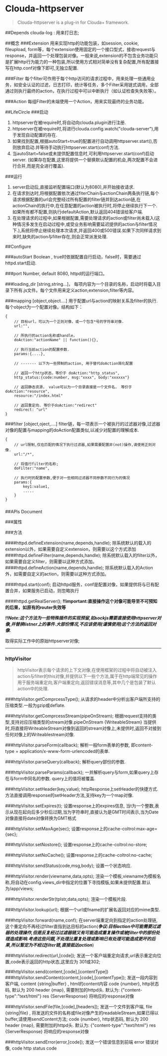 # Clouda-httpserver

> Clouda-httpserver is a plug-in for Clouda+ framework.


##Depends
clouda-log : 用来打日志;


##概念
###Extension
用来实现http的功能包装，如session, cookie, fileupload, form等，每个extension使用固定的一个接口型式，接收request与response，并返回一个处理包装对像。一般来说,extension的不包含业务功能只是扩展http行为能力的一种包装,所以使用方式相对简单没有复杂配置,所有配置接写在http.conf对像下即可,无独立配置.

###Filter
每个filter可作用于每个http访问的请求过程中，用来处理一些通用业务，如安全认证的过滤，日志打印，统计等任务，多个Filter采用链式调用，全部通过则执行最终的action，在执行过程中可以中断执行（如认证检查失失败等）。

###Action
每组Filter的未端使用一个Action，用来实现最终的业务功能。

##LifeCircle
###启动

1. httpserver在被require时,将自动向clouda.plugin进行注册.
2. httpserver在被require时,将进行clouda.config.watch("clouda-server"),用于发现自动配置的存在.
3. 如果找到配置,根据autoStart=true的配置进行自动调用httpserver.start(),否则放弃启动.并等待手动执行httpserver.start(conf)方法.
4. 当autoStart=false或未提供配置信息时,可利用httpserver.start(conf)启动server. (如果存在配置,这里将提供一个替换默认配置的机会,两次配置不会进行合并,而是完全进行覆盖).

###运行
1. server启动后,直接监听配置端口(默认为8080),并开始接收请求.
2. 在请求到达时,将根据配置依次通过fiterChain与actionChain两条执行链,每个请求根据配置的url会完整经过所有配置的filter链并到达action链,在actionChain的执行中,在任意配置的action被执行时,将停止继续执行下一个.如果所有都不配置,则执行defaultAction,默认返回404错误给客户端.
3. 在处理请求的过程中,如果根据配置,需要处理请求的action或filter尚未载入(这种情况多发生在启动过程中,或受业务影响需要延迟提供的action与filter情况下.),系统将停止继续处理本次请求,并返回400或500错误.如果下次同样请求到来时,缺失的action与filter存在,则会正常派发处理.


##Configure

###autoStart
Boolean , true时依据配置自行启动，false时，需要通过httpd.start启动.

###port
Number, default 8080, httpd的运行端口。

###loading_dir
[string,string...]， 每项内容为一个目录的名称，启动时将载入目录下所有.js文件。每个文件用来定义action,extension,filter等内容。

###mapping
[object,object....] 用于配置url与action的映射关系及filter的执行. 每个object为一个配置对像。结构如下：

	{
		// 目标url，可以为一个正则对像，或一个包含*号的字符串对像.
		url:"",
		
		// 所执行的action名称或handle，
		doAction:"actionName" || function(){},
		
		// 执行当前action的配置参数.
		params:{....},
		
		// ------- 以下为一些预制的action, 用于替代doAction简化配置
	
		// 返回一个http状态，等价于 doAction:"http_status",
		http_status:{code:number, msg:"xxxx", body:"xxxxxx"}
		
		// 返回静态资源， value可以为一个目录直接是一个文件名， 等价于doAction:"resource", 
		resource:"/index.html"
		
		// 返回重定向. 等价于doAction:"redirect"
		redirect: "url"
	}
	
###filter
[object,oject,....] filter链，每一项表示一个被执行的过滤器对像,过滤器对像的配置与mapping的doAction配置类似,以减少对配置的理解成本.

	{
		// url限制,仅在匹配的情况下执行过滤器,如果需要配置非(not)操作,请使用正则对像.
		url:"/*",
		
		// 将值行filter的名称;
		doFilter:"name",
		
		// 执行时的配置参数,便于对一些相同过滤器不同参数不同行为的情况
		params:{
			key1:value1,
			.....
		}
	}
###

##APIs Document

###属性

###方法

####httpd.defineExtension(name,depends,handle);
除系统默认的载入的extension以外，如果需要自定义extension，则需要以这个方式添加
####httpd.defineFilter(name,depends,handle);
除系统默认载入的filter以外，如果需要自定义filter，则需要以这种方式添加。
####httpd.defineAction(name,depends,handle);
除系统默认载入的Action外，如需要自定义的action，则需要以这种方式添加。

####httpd.start(conf);
启动httpd服务，conf是配置对像，如果提供将与已有配置合并，如果服务已启动，则忽略执行

####httpd.getRealServer();
**!!important:直接操作这个对像可能导至不可预知的后果，如原有的router失效等**

***!!Note:这个方法为一些特殊插件的实现预留,如sockjs需要直接使用httpserver对像,并替换listner上的事件.大部份情况,不应该使用(谨慎使用)这个方法的返回对像.***

取得实际工作中的原始httpserver对像; 

----

### httpVisitor
>httpVisitor表示每个请求的上下文对像,在使用框架的过程中将自动被注入action与filter的this对像,并提供以下一些个方法,属于在http端常见的操作用于服务端重定向,客户端重定向,返回错误消息等,其中几个是包装了默认action中的处理. 

###httpVisitor.getComprcessType();
从请求的header中分析出客户端所支持的压缩类型.一般为gzip或deflate.

###httpVisitor.getComprcessStream(pipeOnStream);
根据request支持的类型,支持对应压缩类型的stream对像.pipeOnStream {WriteableStream} 当提供时,将直接将WriteableStream对像到返回的stream对像上,未提供时,返回不对接到任何对像上的Writeablestream对像.

###httpVisitor.parseForm(callback);
解析一般form表单的参数, 即content-type = application/x-www-form-urlencoded的表单.

###httpVisitor.parseQuery(callback);
解析query部份的参数.

###httpVisitor.parseParams(callback);
一并解析query与form,如果query上存在与form中同名的参数. query上的值将被覆盖.

###httpVisitor.setHeader(key,value);
httpResponse上setHeader的快捷方式.方法直接调用response的setHeader方法,支持key为一个map对像.

###httpVisitor.setExpires(t);
设置response上的expires信息, 当t为一个整数,表示从现在起向后多少秒后过期,当为字符串时,直接认为是GMT时间表示,当为Date对像直接将date对像转换为GMT格式

###httpVisitor.setMaxAge(sec);
设置response上的cache-coltrol:max-age={sec};

###httpVisitor.setNostore();
设置response上的cache-coltrol:no-store;

###httpVisitor.setNoCache();
设置response上的cache-coltrol:no-cache;

###httpVisitor.sendStatus(code,msg,body);
设置一个状态响应.

###httpVisitor.render(viewname,data,opts);
渲染一个模板,viewname为模板名称,将自动在config.views_dir中指定的位置下寻找模版,如果未提供配置.默认为/app/views;

###httpVisitor.renderStr(tplstr,data,opts);
渲染一个模板片段.

###httpVisitor.lookup(url);
根据一个url或fname的扩展名返回对应的mime类型.

###httpVisitor.forward(name,conf);
在server端重定向到指定的action处理链,这个重定向不再经过filter直指到达目标的action(***争议:目标action中可能需要过滤器的处理操作,但是反复经过过滤器链又有可能造成重复操作或被filter中的部份处理造成影响.考虑这些问题,不处理比重复处理或影响已有处理可能造成更坏的后果,所以暂定为不经过filter链,直接抵达action***)

###httpVisitor.redirect(url,[code]);
发送一个客户端重定向请求,url表示重定向位置,code表示返回的http状态,这里应为 301或302;

###httpVisitor.send(content,[code],[contentType])
###httpVisitor.sendContent(content,[code],[contentType]);
发送一段内容到客户端, 
content {string|buffer} , html的content内容
code {number}, http状态码, 默认为 200
header {map}, 需要附加的httpd头. 默认为: {"content-type":"text/html"}
res {ServerResponse} 将响应的response对像

###httpVisitor.sendFile(file,[code],[headers]);
发送一个文件到客户端,
file {string|file} , 将发送的文件的名称或file对像产生的readableStream,如果已得以buffer,请使用sendContent方法;
code {number}, http状态码, 默认为 200
header {map}, 需要附加的httpd头. 默认为: {"content-type":"text/html"}
res {ServerResponse} 将响应的response对像

###httpVisitor.sendError(error,[code]);
发送一个错误信息到前端
error 错误对像,
code http status code

